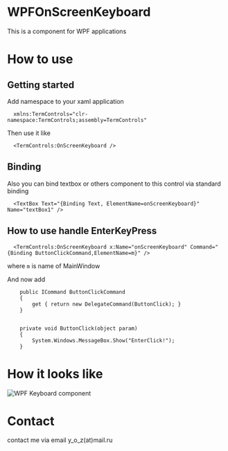 # WPFOnScreenKeyboard 

This is a component for WPF applications

# How to use
## Getting started
Add namespace to your xaml application

      xmlns:TermControls="clr-namespace:TermControls;assembly=TermControls"
 
 Then use it like
 
      <TermControls:OnScreenKeyboard />

## Binding      
Also you can bind textbox or others component to this control via standard binding

      <TextBox Text="{Binding Text, ElementName=onScreenKeyboard}" Name="textBox1" />

## How to use handle EnterKeyPress

      <TermControls:OnScreenKeyboard x:Name="onScreenKeyboard" Command="{Binding ButtonClickCommand,ElementName=m}" />
      
where `m` is name of MainWindow

And now add

        public ICommand ButtonClickCommand
        {
            get { return new DelegateCommand(ButtonClick); }
        }


        private void ButtonClick(object param)
        {
            System.Windows.MessageBox.Show("EnterClick!");
        }


# How it looks like
![WPF Keyboard component](https://i.gyazo.com/3af2f77ebf46a8097c7c14bdf4c292ec.png)


# Contact

contact me via email y_o_z(at)mail.ru


